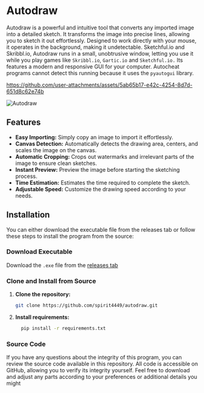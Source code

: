# Autodraw

Autodraw is a powerful and intuitive tool that converts any imported image into a detailed sketch. It transforms the image into precise lines, allowing you to sketch it out effortlessly. Designed to work directly with your mouse, it operates in the background, making it undetectable. Sketchful.io and Skribbl.io, Autodraw runs in a small, unobtrusive window, letting you use it while you play games like `Skribbl.io`, `Gartic.io` and `Sketchful.io.` Its features a modern and responsive GUI for your computer. Autocheat programs cannot detect this running because it uses the `pyautogui` library.



https://github.com/user-attachments/assets/5ab65b17-e42c-4254-8d7d-651d8c62e74b


![Autodraw](https://github.com/user-attachments/assets/6f1db026-57f5-4a1b-a20f-81980a2480ec)

## Features

- **Easy Importing:** Simply copy an image to import it effortlessly.
- **Canvas Detection:** Automatically detects the drawing area, centers, and scales the image on the canvas.
- **Automatic Cropping:** Crops out watermarks and irrelevant parts of the image to ensure clean sketches.
- **Instant Preview:** Preview the image before starting the sketching process.
- **Time Estimation:** Estimates the time required to complete the sketch.
- **Adjustable Speed:** Customize the drawing speed according to your needs.

## Installation

You can either download the executable file from the releases tab or follow these steps to install the program from the source:

### Download Executable

Download the `.exe` file from the [releases tab](https://github.com/Spirit4449/Autodraw/releases/tag/Release)

### Clone and Install from Source

1. **Clone the repository:**

   ```bash
   git clone https://github.com/spirit4449/autodraw.git
2. **Install requirements:**

    ```bash
      pip install -r requirements.txt
    ```

### Source Code
If you have any questions about the integrity of this program, you can review the source code available in this repository. All code is accessible on GitHub, allowing you to verify its integrity yourself.
Feel free to download and adjust any parts according to your preferences or additional details you might 
